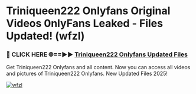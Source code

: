 # Triniqueen222 Onlyfans Original Videos 0nlyFans Leaked - Files Updated! (wfzl)

<h3>🔴 CLICK HERE 🌐==►► <a href="https://tinyurl.com/ehrbuxhb" rel="nofollow">Triniqueen222 Onlyfans Updated Files</a></h3>

Get Triniqueen222 Onlyfans and all content. Now you can access all videos and pictures of Triniqueen222 Onlyfans. New Updated Files 2025!

[![wfzl](https://i.imgur.com/lVYEuWS.gif)](https://tinyurl.com/ehrbuxhb)
